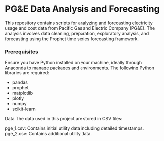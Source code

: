 # PG&E Data Analysis and Forecasting

This repository contains scripts for analyzing and forecasting electricity usage and cost data from Pacific Gas and Electric Company (PG&E). The analysis involves data cleaning, preparation, exploratory analysis, and forecasting using the Prophet time series forecasting framework.

### Prerequisites

Ensure you have Python installed on your machine, ideally through Anaconda to manage packages and environments. The following Python libraries are required:
- pandas
- prophet
- matplotlib
- plotly
- numpy
- scikit-learn


Data
The data used in this project are stored in CSV files:

pge_1.csv: Contains initial utility data including detailed timestamps.
pge_2.csv: Contains additional utility data.
